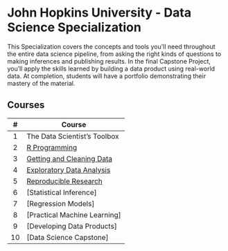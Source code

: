 # John Hopkins University - Data Science Specialization

This Specialization covers the concepts and tools you'll need throughout the entire data science pipeline, from asking the right kinds of questions to making inferences and publishing results. In the final Capstone Project, you’ll apply the skills learned by building a data product using real-world data. At completion, students will have a portfolio demonstrating their mastery of the material.

## Courses
| #   | Course        | 
| :-: |-------------|
| 1   |The Data Scientist’s Toolbox| 
| 2   |[R Programming](./2/README.md)|   
| 3   |[Getting and Cleaning Data](./3/README.md)|
| 4   |[Exploratory Data Analysis](./4/README.md)|
|5    |[Reproducible Research](./5/README.md) |
|6|[Statistical Inference]|
|7|[Regression Models]|
|8|[Practical Machine Learning]|
|9|[Developing Data Products]|
|10|[Data Science Capstone]|






